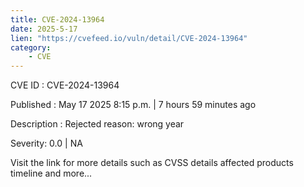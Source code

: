 ```yaml
---
title: CVE-2024-13964
date: 2025-5-17
lien: "https://cvefeed.io/vuln/detail/CVE-2024-13964"
category:
    - CVE
---
```


CVE ID : CVE-2024-13964

Published :  May 17
2025
8:15 p.m. | 7 hours
59 minutes ago

Description : Rejected reason: wrong year

Severity: 0.0 | NA

Visit the link for more details
such as CVSS details
affected products
timeline
and more...

